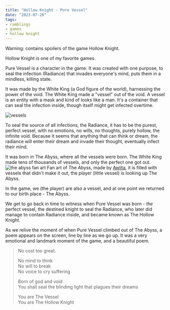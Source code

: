 ```yaml
---
title: "Hollow Knight - Pure Vessel"
date: "2023-07-26"
tags:
- ramblings
- games
- hollow knight
---
```


Warning: contains spoilers of the game Hollow Knight.

Hollow Knight is one of my favorite games.

Pure Vessel is a character in the game.
It was created with one purpose, to seal the infection (Radiance) that invades everyone's mind, puts them in a mindless, killing state.

It was made by the White King (a God figure of the world), harnessing the power of the void.
The White King made a "vessel" out of the void. A vessel is an entity with a mask and kind of looks like a man.
It's a container that can seal the infection inside, though itself might get infected overtime.

![vessels](https://steamuserimages-a.akamaihd.net/ugc/1768198327105912021/C7B7D1D6FBADD04C472A23549824095CE18728D4/?imw=637&imh=358&ima=fit&impolicy=Letterbox&imcolor=%23000000&letterbox=true)

To seal the source of all infections, the Radiance,
it has to be the purest, perfect vessel, with no emotions, no wills, no thoughts, purely hollow, the infinite void.
Because it seems that anything that can think or dream, the radiance will enter their dream and invade their thought, eventually infect their mind.

It was born in The Abyss, where all the vessels were born.
The White King made tens of thousands of vessels, and only the perfect one got out.
![the abyss fan art](https://images-wixmp-ed30a86b8c4ca887773594c2.wixmp.com/f/0ce7786d-c24a-4c55-b90b-090cd82bc80d/dcce9rj-28ad28db-cb83-4e04-a1d6-d1c6e6b5043d.jpg/v1/fill/w_1600,h_900,q_75,strp/hope___hollow_knight_by_awlita_dcce9rj-fullview.jpg?token=eyJ0eXAiOiJKV1QiLCJhbGciOiJIUzI1NiJ9.eyJzdWIiOiJ1cm46YXBwOjdlMGQxODg5ODIyNjQzNzNhNWYwZDQxNWVhMGQyNmUwIiwiaXNzIjoidXJuOmFwcDo3ZTBkMTg4OTgyMjY0MzczYTVmMGQ0MTVlYTBkMjZlMCIsIm9iaiI6W1t7ImhlaWdodCI6Ijw9OTAwIiwicGF0aCI6IlwvZlwvMGNlNzc4NmQtYzI0YS00YzU1LWI5MGItMDkwY2Q4MmJjODBkXC9kY2NlOXJqLTI4YWQyOGRiLWNiODMtNGUwNC1hMWQ2LWQxYzZlNmI1MDQzZC5qcGciLCJ3aWR0aCI6Ijw9MTYwMCJ9XV0sImF1ZCI6WyJ1cm46c2VydmljZTppbWFnZS5vcGVyYXRpb25zIl19.aJ9oPfCdwuC-sDffcVsdK_ylXan1aiFPDExpgyKFssc)
	Fan art of The Abyss, made by [Awlita](https://www.deviantart.com/awlita/art/Hope-Hollow-Knight-746415343), it is filled with vessels that didn't make it out, the player (little vessel) is looking up The Abyss.

In the game, we (the player) are also a vessel, and at one point we returned to our birth place - The Abyss.

We get to go back in time to witness when Pure Vessel was born - *the* perfect vessel, the destined knight to seal the Radiance, who later did manage to contain Radiance inside, and became known as The Hollow Knight.

As we relive the moment of when Pure Vessel climbed out of The Abyss, a poem appears on the screen, line by line as we go up. It was a very emotional and landmark moment of the game, and a beautiful poem.

> No cost too great.
> 
> No mind to think <br>
> No will to break <br>
> No voice to cry suffering
> 
> Born of god and void <br>
> You shall seal the blinding light that plagues their dreams
> 
> You are The Vessel <br>
> You are The Hollow Knight